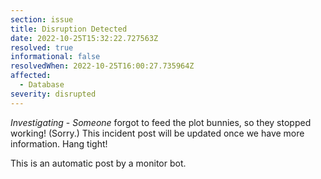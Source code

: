 ```yaml
---
section: issue
title: Disruption Detected
date: 2022-10-25T15:32:22.727563Z
resolved: true
informational: false
resolvedWhen: 2022-10-25T16:00:27.735964Z
affected:
  - Database
severity: disrupted
---
```

*Investigating* - _Someone_ forgot to feed the plot bunnies, so they stopped working! (Sorry.) This incident post will be updated once we have more information. Hang tight!

This is an automatic post by a monitor bot.
        